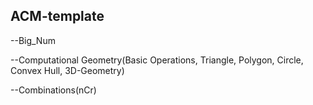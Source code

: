 ACM-template
----------------------------

--Big_Num

--Computational Geometry(Basic Operations, Triangle, Polygon, Circle, Convex Hull, 3D-Geometry)

--Combinations(nCr)
